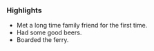 ### Highlights

* Met a long time family friend for the first time.
* Had some good beers. 
* Boarded the ferry.

